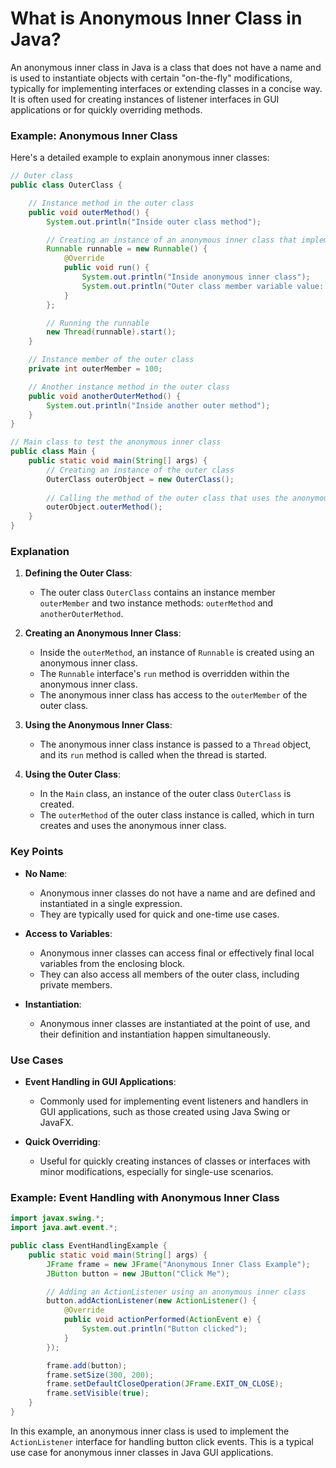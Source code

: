 # What is Anonymous Inner Class in Java?

An anonymous inner class in Java is a class that does not have a name and is used to instantiate objects with certain "on-the-fly" modifications, typically for implementing interfaces or extending classes in a concise way. It is often used for creating instances of listener interfaces in GUI applications or for quickly overriding methods.

### Example: Anonymous Inner Class

Here's a detailed example to explain anonymous inner classes:

```java
// Outer class
public class OuterClass {

    // Instance method in the outer class
    public void outerMethod() {
        System.out.println("Inside outer class method");

        // Creating an instance of an anonymous inner class that implements Runnable
        Runnable runnable = new Runnable() {
            @Override
            public void run() {
                System.out.println("Inside anonymous inner class");
                System.out.println("Outer class member variable value: " + outerMember);
            }
        };

        // Running the runnable
        new Thread(runnable).start();
    }

    // Instance member of the outer class
    private int outerMember = 100;

    // Another instance method in the outer class
    public void anotherOuterMethod() {
        System.out.println("Inside another outer method");
    }
}

// Main class to test the anonymous inner class
public class Main {
    public static void main(String[] args) {
        // Creating an instance of the outer class
        OuterClass outerObject = new OuterClass();
        
        // Calling the method of the outer class that uses the anonymous inner class
        outerObject.outerMethod();
    }
}
```

### Explanation

1. **Defining the Outer Class**:
    - The outer class `OuterClass` contains an instance member `outerMember` and two instance methods: `outerMethod` and `anotherOuterMethod`.

2. **Creating an Anonymous Inner Class**:
    - Inside the `outerMethod`, an instance of `Runnable` is created using an anonymous inner class.
    - The `Runnable` interface's `run` method is overridden within the anonymous inner class.
    - The anonymous inner class has access to the `outerMember` of the outer class.

3. **Using the Anonymous Inner Class**:
    - The anonymous inner class instance is passed to a `Thread` object, and its `run` method is called when the thread is started.

4. **Using the Outer Class**:
    - In the `Main` class, an instance of the outer class `OuterClass` is created.
    - The `outerMethod` of the outer class instance is called, which in turn creates and uses the anonymous inner class.

### Key Points

- **No Name**:
  - Anonymous inner classes do not have a name and are defined and instantiated in a single expression.
  - They are typically used for quick and one-time use cases.

- **Access to Variables**:
  - Anonymous inner classes can access final or effectively final local variables from the enclosing block.
  - They can also access all members of the outer class, including private members.

- **Instantiation**:
  - Anonymous inner classes are instantiated at the point of use, and their definition and instantiation happen simultaneously.

### Use Cases

- **Event Handling in GUI Applications**:
  - Commonly used for implementing event listeners and handlers in GUI applications, such as those created using Java Swing or JavaFX.

- **Quick Overriding**:
  - Useful for quickly creating instances of classes or interfaces with minor modifications, especially for single-use scenarios.

### Example: Event Handling with Anonymous Inner Class

```java
import javax.swing.*;
import java.awt.event.*;

public class EventHandlingExample {
    public static void main(String[] args) {
        JFrame frame = new JFrame("Anonymous Inner Class Example");
        JButton button = new JButton("Click Me");

        // Adding an ActionListener using an anonymous inner class
        button.addActionListener(new ActionListener() {
            @Override
            public void actionPerformed(ActionEvent e) {
                System.out.println("Button clicked");
            }
        });

        frame.add(button);
        frame.setSize(300, 200);
        frame.setDefaultCloseOperation(JFrame.EXIT_ON_CLOSE);
        frame.setVisible(true);
    }
}
```

In this example, an anonymous inner class is used to implement the `ActionListener` interface for handling button click events. This is a typical use case for anonymous inner classes in Java GUI applications.

